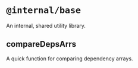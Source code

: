 # `@internal/base`

An internal, shared utility library.

## compareDepsArrs

A quick function for comparing dependency arrays.
